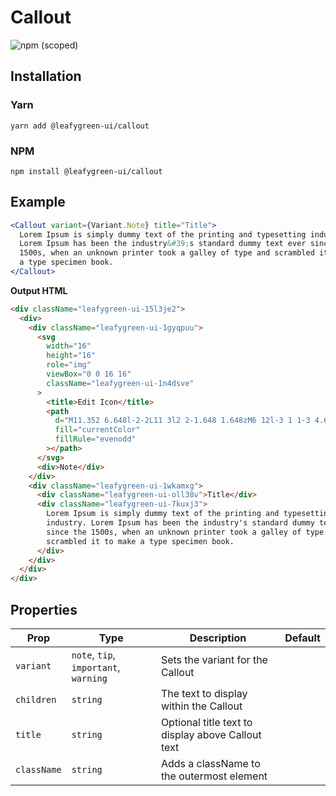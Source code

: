 # Callout

![npm (scoped)](https://img.shields.io/npm/v/@leafygreen-ui/callout.svg)

## Installation

### Yarn

```shell
yarn add @leafygreen-ui/callout
```

### NPM

```shell
npm install @leafygreen-ui/callout
```

## Example

```jsx
<Callout variant={Variant.Note} title="Title">
  Lorem Ipsum is simply dummy text of the printing and typesetting industry.
  Lorem Ipsum has been the industry&#39;s standard dummy text ever since the
  1500s, when an unknown printer took a galley of type and scrambled it to make
  a type specimen book.
</Callout>
```

**Output HTML**

```html
<div className="leafygreen-ui-15l3je2">
  <div>
    <div className="leafygreen-ui-1gyqpuu">
      <svg
        width="16"
        height="16"
        role="img"
        viewBox="0 0 16 16"
        className="leafygreen-ui-1n4dsve"
      >
        <title>Edit Icon</title>
        <path
          d="M11.352 6.648l-2-2L11 3l2 2-1.648 1.648zM6 12l-3 1 1-3 4.648-4.648 2 2L6 12z"
          fill="currentColor"
          fillRule="evenodd"
        ></path>
      </svg>
      <div>Note</div>
    </div>
    <div className="leafygreen-ui-1wkamxg">
      <div className="leafygreen-ui-oll38v">Title</div>
      <div className="leafygreen-ui-7kuxj3">
        Lorem Ipsum is simply dummy text of the printing and typesetting
        industry. Lorem Ipsum has been the industry's standard dummy text ever
        since the 1500s, when an unknown printer took a galley of type and
        scrambled it to make a type specimen book.
      </div>
    </div>
  </div>
</div>
```

## Properties

| Prop        | Type                                  | Description                                       | Default |
| ----------- | ------------------------------------- | ------------------------------------------------- | ------- |
| `variant`   | `note`, `tip`, `important`, `warning` | Sets the variant for the Callout                  |         |
| `children`  | `string`                              | The text to display within the Callout            |         |
| `title`     | `string`                              | Optional title text to display above Callout text |         |
| `className` | `string`                              | Adds a className to the outermost element         |         |
